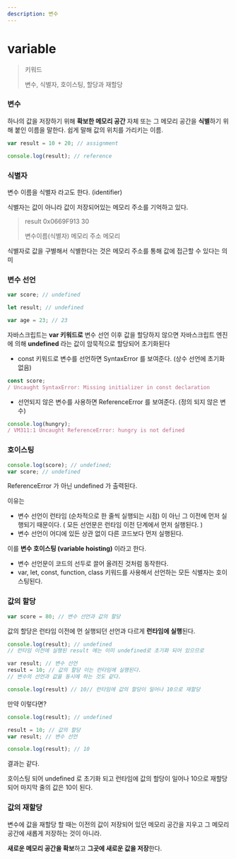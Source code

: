 ```yaml
---
description: 변수
---
```


# variable

> 키워드
>
> 변수, 식별자, 호이스팅, 할당과 재할당

### 변수

하나의 값을 저장하기 위해 **확보한 메모리 공간** 자체 또는 그 메모리 공간을 **식별**하기 위해 붙인 이름을 말한다. 쉽게 말해 값의 위치를 가리키는 이름.

```javascript
var result = 10 + 20; // assignment​

console.log(result); // reference
```

### 식별자

변수 이름을 식별자 라고도 한다. (identifier)

식별자는 값이 아니라 값이 저장되어있는 메모리 주소를 기억하고 있다.

> result 0x0669F913 30&#x20;
>
> 변수이름(식별자) 메모리 주소 메모리

식별자로 값을 구별해서 식별한다는 것은 메모리 주소를 통해 값에 접근할 수 있다는 의미

### 변수 선언

```javascript
var score; // undefined​

let result; // undefined​

var age = 23; // 23
```

자바스크립트는 **var 키워드로** 변수 선언 이후 값을 할당하지 않으면 자바스크립트 엔진에 의해 **undefined** 라는 값이 암묵적으로 할당되어 초기화된다

- const 키워드로 변수를 선언하면 SyntaxError 를 보여준다. (상수 선언에 초기화 없음)

```javascript
const score;
/ Uncaught SyntaxError: Missing initializer in const declaration
```

- 선언되지 않은 변수를 사용하면 ReferenceError 를 보여준다. (정의 되지 않은 변수)

```javascript
console.log(hungry);
/ VM311:1 Uncaught ReferenceError: hungry is not defined
```

### 호이스팅

```javascript
console.log(score); // undefined;
var score; // undefined
```

ReferenceError 가 아닌 undefined 가 출력된다.

이유는

- 변수 선언이 런타임 (순차적으로 한 줄씩 실행되는 시점) 이 아닌 그 이전에 먼저 실행되기 때문이다. ( 모든 선언문은 런타임 이전 단계에서 먼저 실행된다. )
- 변수 선언이 어디에 있든 상관 없이 다른 코드보다 먼저 실행된다.

이를 **변수 호이스팅 (variable hoisting)** 이라고 한다.

- 변수 선언문이 코드의 선두로 끌어 올려진 것처럼 동작한다.
- var, let, const, function, class 키워드를 사용해서 선언하는 모든 식별자는 호이스팅된다.

### 값의 할당

```javascript
var score = 80; // 변수 선언과 값의 할당
```

값의 할당은 런타임 이전에 먼 실행되던 선언과 다르게 **런타임에 실행**된다.

```javascript
console.log(result); // undefined
// 런타임 이전에 실행된 result 에는 이미 undefined로 초기화 되어 있으므로

​var result; // 변수 선언
result = 10; // 값의 할당 이는 런타임에 실행된다.​
// 변수의 선언과 값을 동시에 하는 것도 같다.

console.log(result) // 10// 런타임에 값의 할당이 일어나 10으로 재할당


```

만약 이렇다면?

```javascript
console.log(result); // undefined

​result = 10; // 값의 할당
var result; // 변수 선언​

console.log(result); // 10
```

결과는 같다.

호이스팅 되어 undefined 로 초기화 되고 런타임에 값의 할당이 일어나 10으로 재할당 되어 마지막 줄의 값은 10이 된다.

### 값의 재할당

변수에 값을 재할당 할 때는 이전의 값이 저장되어 있던 메모리 공간을 지우고 그 메모리 공간에 새롭게 저장하는 것이 아니라.

**새로운 메모리 공간을 확보**하고 **그곳에 새로운 값을 저장**한다.
